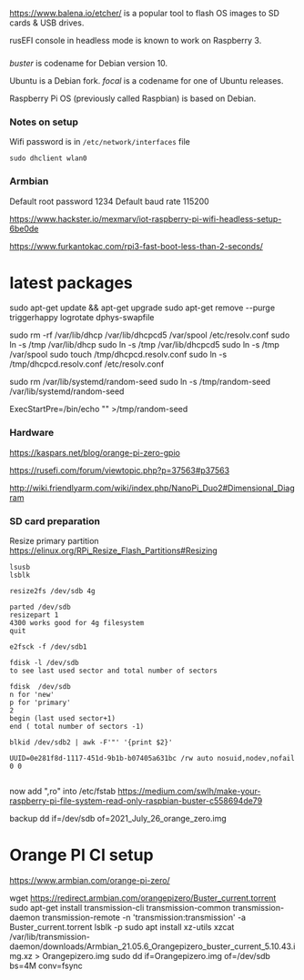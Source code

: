 

https://www.balena.io/etcher/ is a popular tool to flash OS images to SD cards & USB drives.


rusEFI console in headless mode is known to work on Raspberry 3.


###

_buster_ is codename for Debian version 10.

Ubuntu is a Debian fork. _focal_ is a codename for one of Ubuntu releases.

Raspberry Pi OS (previously called Raspbian) is based on Debian.



### Notes on setup

Wifi password is in ``/etc/network/interfaces`` file
```
sudo dhclient wlan0
```

### Armbian
Default root password 1234
Default baud rate 115200


https://www.hackster.io/mexmarv/iot-raspberry-pi-wifi-headless-setup-6be0de

https://www.furkantokac.com/rpi3-fast-boot-less-than-2-seconds/

# latest packages
sudo apt-get update && apt-get upgrade
sudo apt-get remove --purge triggerhappy logrotate dphys-swapfile


sudo rm -rf /var/lib/dhcp /var/lib/dhcpcd5 /var/spool /etc/resolv.conf
sudo ln -s /tmp /var/lib/dhcp
sudo ln -s /tmp /var/lib/dhcpcd5
sudo ln -s /tmp /var/spool
sudo touch /tmp/dhcpcd.resolv.conf
sudo ln -s /tmp/dhcpcd.resolv.conf /etc/resolv.conf

sudo rm /var/lib/systemd/random-seed
sudo ln -s /tmp/random-seed /var/lib/systemd/random-seed


ExecStartPre=/bin/echo "" >/tmp/random-seed



### Hardware

https://kaspars.net/blog/orange-pi-zero-gpio

https://rusefi.com/forum/viewtopic.php?p=37563#p37563

http://wiki.friendlyarm.com/wiki/index.php/NanoPi_Duo2#Dimensional_Diagram

### SD card preparation

Resize primary partition https://elinux.org/RPi_Resize_Flash_Partitions#Resizing
```
lsusb
lsblk

resize2fs /dev/sdb 4g

parted /dev/sdb
resizepart 1
4300 works good for 4g filesystem
quit

e2fsck -f /dev/sdb1

fdisk -l /dev/sdb
to see last used sector and total number of sectors 

fdisk  /dev/sdb
n for 'new'
p for 'primary'
2
begin (last used sector+1)
end ( total number of sectors -1)

blkid /dev/sdb2 | awk -F'"' '{print $2}'

UUID=0e281f8d-1117-451d-9b1b-b07405a631bc /rw auto nosuid,nodev,nofail 0 0


```

now add ",ro" into /etc/fstab
https://medium.com/swlh/make-your-raspberry-pi-file-system-read-only-raspbian-buster-c558694de79

backup
dd if=/dev/sdb of=2021_July_26_orange_zero.img

# Orange PI CI setup

https://www.armbian.com/orange-pi-zero/

wget https://redirect.armbian.com/orangepizero/Buster_current.torrent
sudo apt-get install transmission-cli transmission-common transmission-daemon
transmission-remote -n 'transmission:transmission' -a Buster_current.torrent
lsblk -p
sudo apt install xz-utils
xzcat /var/lib/transmission-daemon/downloads/Armbian_21.05.6_Orangepizero_buster_current_5.10.43.img.xz > Orangepizero.img
sudo dd if=Orangepizero.img of=/dev/sdb bs=4M conv=fsync



